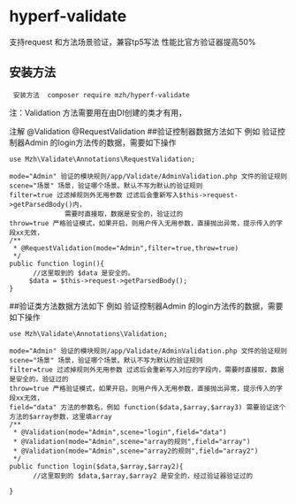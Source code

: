 # hyperf-validate
支持request 和方法场景验证，兼容tp5写法
性能比官方验证器提高50% 

## 安装方法

     安装方法  composer require mzh/hyperf-validate
     

注：Validation 方法需要用在由DI创建的类才有用，

注解
     @Validation
     @RequestValidation
##验证控制器数据方法如下
例如 验证控制器Admin 的login方法传的数据，需要如下操作
```
use Mzh\Validate\Annotations\RequestValidation;

mode="Admin" 验证的模块规则/app/Validate/AdminValidation.php 文件的验证规则
scene="场景" 场景，验证哪个场景。默认不写为默认的验证规则
filter=true 过滤掉规则外无用参数 过滤后会重新写入$this->request->getParsedBody()内，
              需要时直接取，数据是安全的，验证过的
throw=true 严格验证模式，如果开启，则用户传入无用参数，直接抛出异常，提示传入的字段xx无效，
/**
 * @RequestValidation(mode="Admin",filter=true,throw=true)
 */
public function login(){
      //这里取到的 $data 是安全的。
     $data = $this->request->getParsedBody();
}
```

##验证类方法数据方法如下
例如 验证控制器Admin 的login方法传的数据，需要如下操作
```
use Mzh\Validate\Annotations\Validation;

mode="Admin" 验证的模块规则/app/Validate/AdminValidation.php 文件的验证规则
scene="场景" 场景，验证哪个场景。默认不写为默认的验证规则
filter=true 过滤掉规则外无用参数 过滤后会重新写入对应的字段内，需要时直接取，数据是安全的，验证过的
throw=true 严格验证模式，如果开启，则用户传入无用参数，直接抛出异常，提示传入的字段xx无效，
field="data" 方法的参数名，例如 function($data,$array,$array3) 需要验证这个方法的$array参数，这里填array
/**
 * @Validation(mode="Admin",scene="login",field="data")
 * @Validation(mode="Admin",scene="array的规则",field="array")
 * @Validation(mode="Admin",scene="array2的规则",field="array2")
 */
public function login($data,$array,$array2){
      //这里取到的 $data,$array,$array2 是安全的，经过验证器验证过的

}
```
